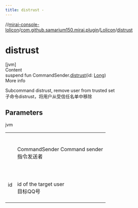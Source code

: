 ```yaml
---
title: distrust -
---
```

//[mirai-console-lolicon](../../../index.md)/[com.github.samarium150.mirai.plugin](../index.md)/[Lolicon](index.md)/[distrust](distrust.md)



# distrust  
[jvm]  
Content  
suspend fun CommandSender.[distrust](distrust.md)(id: [Long](https://kotlinlang.org/api/latest/jvm/stdlib/kotlin/-long/index.html))  
More info  


Subcommand distrust, remove user from trusted set <br> 子命令distrust，将用户从受信任名单中移除



## Parameters  
  
jvm  
  
| | |
|---|---|
| <a name="com.github.samarium150.mirai.plugin/Lolicon/distrust/net.mamoe.mirai.console.command.CommandSender#kotlin.Long/PointingToDeclaration/"></a><receiver>| <a name="com.github.samarium150.mirai.plugin/Lolicon/distrust/net.mamoe.mirai.console.command.CommandSender#kotlin.Long/PointingToDeclaration/"></a><br><br>CommandSender Command sender <br> 指令发送者<br><br>|
| <a name="com.github.samarium150.mirai.plugin/Lolicon/distrust/net.mamoe.mirai.console.command.CommandSender#kotlin.Long/PointingToDeclaration/"></a>id| <a name="com.github.samarium150.mirai.plugin/Lolicon/distrust/net.mamoe.mirai.console.command.CommandSender#kotlin.Long/PointingToDeclaration/"></a><br><br>id of the target user <br> 目标QQ号<br><br>|
  
  



